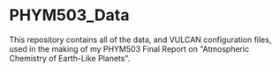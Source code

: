 # PHYM503_Data
This repository contains all of the data, and VULCAN configuration files, used in the making of my PHYM503 Final Report on "Atmospheric Chemistry of Earth-Like Planets".
